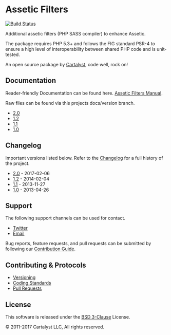 # Assetic Filters

[![Build Status](https://travis-ci.org/cartalyst/assetic-filters.svg?branch=2.0)](https://travis-ci.org/cartalyst/assetic-filters)

Additional assetic filters (PHP SASS compiler) to enhance Assetic.

The package requires PHP 5.3+ and follows the FIG standard PSR-4 to ensure a high level of interoperability between shared PHP code and is unit-tested.

An open source package by [Cartalyst](https://cartalyst.com), code well, rock on!

## Documentation

Reader-friendly Documentation can be found here. [Assetic Filters Manual](https://cartalyst.com/manual/assetic-filters).

Raw files can be found via this projects docs/version branch.

- [2.0](https://github.com/cartalyst/assetic-filters/tree/docs/2.0)
- [1.2](https://github.com/cartalyst/assetic-filters/tree/docs/1.2)
- [1.1](https://github.com/cartalyst/assetic-filters/tree/docs/1.1)
- [1.0](https://github.com/cartalyst/assetic-filters/tree/docs/1.0)

## Changelog

Important versions listed below. Refer to the [Changelog](CHANGELOG.md) for a full history of the project.

- [2.0](CHANGELOG.md) - 2017-02-06
- [1.2](CHANGELOG.md) - 2014-02-04
- [1.1](CHANGELOG.md) - 2013-11-27
- [1.0](CHANGELOG.md) - 2013-04-26

## Support

The following support channels can be used for contact.

- [Twitter](https://twitter.com/@cartalyst)
- [Email](mailto:help@cartalyst.com)

Bug reports, feature requests, and pull requests can be submitted by following our [Contribution Guide](CONTRIBUTING.md).

## Contributing & Protocols

- [Versioning](CONTRIBUTING.md#versioning)
- [Coding Standards](CONTRIBUTING.md#coding-standards)
- [Pull Requests](CONTRIBUTING.md#pull-requests)

## License

This software is released under the [BSD 3-Clause](LICENSE) License.

© 2011-2017 Cartalyst LLC, All rights reserved.
